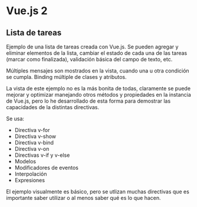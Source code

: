 # Vue.js 2
## Lista de tareas

Ejemplo de una lista de tareas creada con Vue.js. Se pueden agregar y eliminar
elementos de la lista, cambiar el estado de cada una de las tareas (marcar como finalizada),
validación básica del campo de texto, etc.

Múltiples mensajes son mostrados en la vista, cuando una u otra condición se cumpla.
Binding múltiple de clases y atributos.

La vista de este ejemplo no es la más bonita de todas, claramente se puede mejorar y optimizar
manejando otros métodos y propiedades en la instancia de Vue.js, pero lo he desarrollado
de esta forma para demostrar las capacidades de la distintas directivas.

Se usa:
- Directiva v-for
- Directiva v-show
- Directiva v-bind
- Directiva v-on
- Directivas v-if y v-else
- Modelos
- Modificadores de eventos
- Interpolación
- Expresiones

El ejemplo visualmente es básico, pero se utlizan muchas directivas que es importante
saber utilizar o al menos saber qué es lo que hacen.